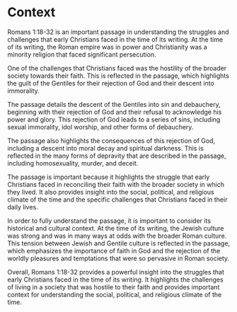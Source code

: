 # Context

Romans 1:18-32 is an important passage in understanding the struggles and challenges that early Christians faced in the time of its writing. At the time of its writing, the Roman empire was in power and Christianity was a minority religion that faced significant persecution.

One of the challenges that Christians faced was the hostility of the broader society towards their faith. This is reflected in the passage, which highlights the guilt of the Gentiles for their rejection of God and their descent into immorality.

The passage details the descent of the Gentiles into sin and debauchery, beginning with their rejection of God and their refusal to acknowledge his power and glory. This rejection of God leads to a series of sins, including sexual immorality, idol worship, and other forms of debauchery.

The passage also highlights the consequences of this rejection of God, including a descent into moral decay and spiritual darkness. This is reflected in the many forms of depravity that are described in the passage, including homosexuality, murder, and deceit.

The passage is important because it highlights the struggle that early Christians faced in reconciling their faith with the broader society in which they lived. It also provides insight into the social, political, and religious climate of the time and the specific challenges that Christians faced in their daily lives.

In order to fully understand the passage, it is important to consider its historical and cultural context. At the time of its writing, the Jewish culture was strong and was in many ways at odds with the broader Roman culture. This tension between Jewish and Gentile culture is reflected in the passage, which emphasizes the importance of faith in God and the rejection of the worldly pleasures and temptations that were so pervasive in Roman society.

Overall, Romans 1:18-32 provides a powerful insight into the struggles that early Christians faced in the time of its writing. It highlights the challenges of living in a society that was hostile to their faith and provides important context for understanding the social, political, and religious climate of the time.